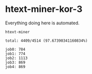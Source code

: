 # htext-miner-kor-3

Everything doing here is automated.

```
htext-miner

total: 4409/4514 (97.67390341160834%)

job0: 784
job1: 774
job2: 1113
job3: 869
job4: 869
```
